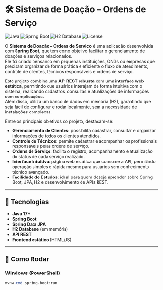 # 🛠 Sistema de Doação – Ordens de Serviço

![Java](https://img.shields.io/badge/Java-17+-blue)
![Spring Boot](https://img.shields.io/badge/Spring_Boot-3.5-brightgreen)
![H2 Database](https://img.shields.io/badge/H2-Database-orange)
![License](https://img.shields.io/badge/License-MIT-blue)

O **Sistema de Doação – Ordens de Serviço** é uma aplicação desenvolvida com **Spring Boot**, que tem como objetivo facilitar o gerenciamento de doações e serviços relacionados.  
Ele foi criado pensando em pequenas instituições, ONGs ou empresas que precisam organizar de forma prática e eficiente o fluxo de atendimento, controle de clientes, técnicos responsáveis e ordens de serviço.  

Este projeto combina uma **API REST robusta** com uma **interface web estática**, permitindo que usuários interajam de forma intuitiva com o sistema, realizando cadastros, consultas e atualizações de informações sem complicações.  
Além disso, utiliza um banco de dados em memória (H2), garantindo que seja fácil de configurar e rodar localmente, sem a necessidade de instalações complexas.

Entre os principais objetivos do projeto, destacam-se:

- **Gerenciamento de Clientes**: possibilita cadastrar, consultar e organizar informações de todos os clientes atendidos.  
- **Controle de Técnicos**: permite cadastrar e acompanhar os profissionais responsáveis pelas ordens de serviço.  
- **Ordens de Serviço**: facilita o registro, acompanhamento e atualização do status de cada serviço realizado.  
- **Interface Intuitiva**: página web estática que consome a API, permitindo operação simples e rápida mesmo para usuários sem conhecimento técnico avançado.  
- **Facilidade de Estudos**: ideal para quem deseja aprender sobre Spring Boot, JPA, H2 e desenvolvimento de APIs REST.

---

## 📌 Tecnologias

- **Java 17+**
- **Spring Boot**
- **Spring Data JPA**
- **H2 Database** (em memória)
- **API REST**
- **Frontend estático** (HTML/JS)

---

## 🚀 Como Rodar

### Windows (PowerShell)
```powershell
mvnw.cmd spring-boot:run
